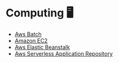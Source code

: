 # Computing 🖥️

- [Aws Batch](../services/aws-batch.md)
- [Amazon EC2](../services/amazon-ec2.md)
- [Aws Elastic Beanstalk](../services/aws-elastic-beanstalk.md)
- [Aws Serverless Application Repository](../services/aws-serverless-application-repository.md)